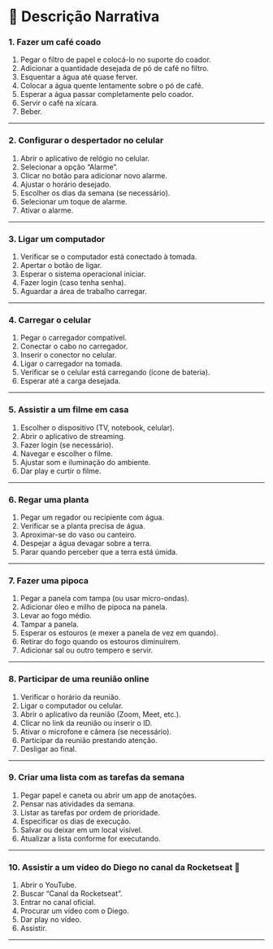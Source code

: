# 🧠 Descrição Narrativa

### 1. Fazer um café coado
1. Pegar o filtro de papel e colocá-lo no suporte do coador.
2. Adicionar a quantidade desejada de pó de café no filtro.
3. Esquentar a água até quase ferver.
4. Colocar a água quente lentamente sobre o pó de café.
5. Esperar a água passar completamente pelo coador.
6. Servir o café na xícara.
7. Beber.

---

### 2. Configurar o despertador no celular
1. Abrir o aplicativo de relógio no celular.
2. Selecionar a opção “Alarme”.
3. Clicar no botão para adicionar novo alarme.
4. Ajustar o horário desejado.
5. Escolher os dias da semana (se necessário).
6. Selecionar um toque de alarme.
7. Ativar o alarme.

---

### 3. Ligar um computador
1. Verificar se o computador está conectado à tomada.
2. Apertar o botão de ligar.
3. Esperar o sistema operacional iniciar.
4. Fazer login (caso tenha senha).
5. Aguardar a área de trabalho carregar.

---

### 4. Carregar o celular
1. Pegar o carregador compatível.
2. Conectar o cabo no carregador.
3. Inserir o conector no celular.
4. Ligar o carregador na tomada.
5. Verificar se o celular está carregando (ícone de bateria).
6. Esperar até a carga desejada.

---

### 5. Assistir a um filme em casa
1. Escolher o dispositivo (TV, notebook, celular).
2. Abrir o aplicativo de streaming.
3. Fazer login (se necessário).
4. Navegar e escolher o filme.
5. Ajustar som e iluminação do ambiente.
6. Dar play e curtir o filme.

---

### 6. Regar uma planta
1. Pegar um regador ou recipiente com água.
2. Verificar se a planta precisa de água.
3. Aproximar-se do vaso ou canteiro.
4. Despejar a água devagar sobre a terra.
5. Parar quando perceber que a terra está úmida.

---

### 7. Fazer uma pipoca
1. Pegar a panela com tampa (ou usar micro-ondas).
2. Adicionar óleo e milho de pipoca na panela.
3. Levar ao fogo médio.
4. Tampar a panela.
5. Esperar os estouros (e mexer a panela de vez em quando).
6. Retirar do fogo quando os estouros diminuírem.
7. Adicionar sal ou outro tempero e servir.

---

### 8. Participar de uma reunião online
1. Verificar o horário da reunião.
2. Ligar o computador ou celular.
3. Abrir o aplicativo da reunião (Zoom, Meet, etc.).
4. Clicar no link da reunião ou inserir o ID.
5. Ativar o microfone e câmera (se necessário).
6. Participar da reunião prestando atenção.
7. Desligar ao final.

---

### 9. Criar uma lista com as tarefas da semana
1. Pegar papel e caneta ou abrir um app de anotações.
2. Pensar nas atividades da semana.
3. Listar as tarefas por ordem de prioridade.
4. Especificar os dias de execução.
5. Salvar ou deixar em um local visível.
6. Atualizar a lista conforme for executando.

---

### 10. Assistir a um vídeo do Diego no canal da Rocketseat 💜
1. Abrir o YouTube.
2. Buscar “Canal da Rocketseat”.
3. Entrar no canal oficial.
4. Procurar um vídeo com o Diego.
5. Dar play no vídeo.
6. Assistir.

---
